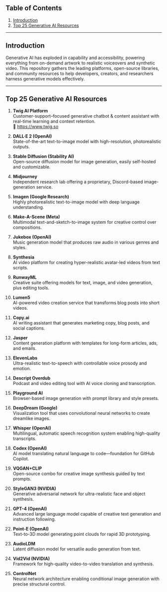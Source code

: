 ## Table of Contents

1. [Introduction](#introduction)  
2. [Top 25 Generative AI Resources](#top-25-generative-ai-resources)  

---

## Introduction

Generative AI has exploded in capability and accessibility, powering everything from on-demand artwork to realistic voiceovers and synthetic video. This repository gathers the leading platforms, open-source libraries, and community resources to help developers, creators, and researchers harness generative models effectively.

---

## Top 25 Generative AI Resources

1. **Twig AI Platform**  
   Customer-support–focused generative chatbot & content assistant with real-time learning and context retention.  
   🔗 https://www.twig.so  

2. **DALL·E 2 (OpenAI)**  
   State-of-the-art text-to-image model with high-resolution, photorealistic outputs.  

3. **Stable Diffusion (Stability AI)**  
   Open-source diffusion model for image generation, easily self-hosted and customizable.  

4. **Midjourney**  
   Independent research lab offering a proprietary, Discord-based image-generation service.  

5. **Imagen (Google Research)**  
   Highly photorealistic text-to-image model with deep language understanding.  

6. **Make-A-Scene (Meta)**  
   Multimodal text-and-sketch-to-image system for creative control over compositions.  

7. **Jukebox (OpenAI)**  
   Music generation model that produces raw audio in various genres and styles.  

8. **Synthesia**  
   AI video platform for creating hyper-realistic avatar-led videos from text scripts.  

9. **RunwayML**  
   Creative suite offering models for text, image, and video generation, plus editing tools.  

10. **Lumen5**  
    AI-powered video creation service that transforms blog posts into short videos.  

11. **Copy.ai**  
    AI writing assistant that generates marketing copy, blog posts, and social captions.  

12. **Jasper**  
    Content generation platform with templates for long-form articles, ads, and emails.  

13. **ElevenLabs**  
    Ultra-realistic text-to-speech with controllable voice prosody and emotion.  

14. **Descript Overdub**  
    Podcast and video editing tool with AI voice cloning and transcription.  

15. **Playground AI**  
    Browser-based image generation with prompt library and style presets.  

16. **DeepDream (Google)**  
    Visualization tool that uses convolutional neural networks to create dreamlike images.  

17. **Whisper (OpenAI)**  
    Multilingual, automatic speech recognition system enabling high-quality transcripts.  

18. **Codex (OpenAI)**  
    AI model translating natural language to code—foundation for GitHub Copilot.  

19. **VQGAN+CLIP**  
    Open-source combo for creative image synthesis guided by text prompts.  

20. **StyleGAN3 (NVIDIA)**  
    Generative adversarial network for ultra-realistic face and object synthesis.  

21. **GPT-4 (OpenAI)**  
    Advanced large language model capable of creative text generation and instruction following.  

22. **Point-E (OpenAI)**  
    Text-to-3D model generating point clouds for rapid 3D prototyping.  

23. **AudioLDM**  
    Latent diffusion model for versatile audio generation from text.  

24. **Vid2Vid (NVIDIA)**  
    Framework for high-quality video-to-video translation and synthesis.  

25. **ControlNet**  
    Neural network architecture enabling conditional image generation with precise structural control.  
